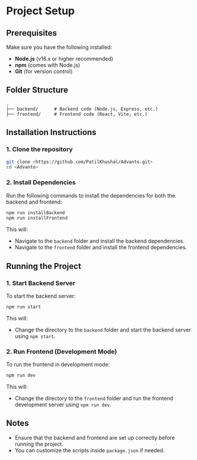 
# Project Setup

## Prerequisites

Make sure you have the following installed:

- **Node.js** (v16.x or higher recommended)
- **npm** (comes with Node.js)
- **Git** (for version control)

## Folder Structure

```
.
├── backend/      # Backend code (Node.js, Express, etc.)
├── frontend/     # Frontend code (React, Vite, etc.)
```

## Installation Instructions

### 1. Clone the repository

```bash
git clone <https://github.com/PatilKhushal/Advanto.git>
cd <Advanto>
```

### 2. Install Dependencies

Run the following commands to install the dependencies for both the backend and frontend:

```bash
npm run installBackend
npm run installFrontend
```

This will:

- Navigate to the `backend` folder and install the backend dependencies.
- Navigate to the `frontend` folder and install the frontend dependencies.

## Running the Project

### 1. Start Backend Server

To start the backend server:

```bash
npm run start
```

This will:

- Change the directory to the `backend` folder and start the backend server using `npm start`.

### 2. Run Frontend (Development Mode)

To run the frontend in development mode:

```bash
npm run dev
```

This will:

- Change the directory to the `frontend` folder and run the frontend development server using `npm run dev`.

## Notes

- Ensure that the backend and frontend are set up correctly before running the project.
- You can customize the scripts inside `package.json` if needed.
